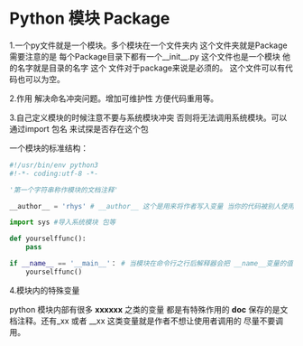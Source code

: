 # Python 模块 Package

1.一个py文件就是一个模块。多个模块在一个文件夹内 这个文件夹就是Package 需要注意的是 每个Package目录下都有一个__init__.py
这个文件也是一个模块 他的名字就是目录的名字 这个 文件对于package来说是必须的。 这个文件可以有代码也可以为空。

2.作用 解决命名冲突问题。增加可维护性 方便代码重用等。

3.自己定义模块的时候注意不要与系统模块冲突 否则将无法调用系统模块。可以通过import 包名 来试探是否存在这个包

一个模块的标准结构：  
```python
#!/usr/bin/env python3
#!-*- coding:utf-8 -*-

'第一个字符串称作模块的文档注释'

__author__ = 'rhys' # __author__ 这个是用来将作者写入变量 当你的代码被别人使用的时候 就可以知道代码的作者是谁了

import sys #导入系统模块 包等

def yourselffunc():
    pass

if __name__ == '__main__'： # 当模块在命令行之行后解释器会把 __name__变量的值会被设置成 __main__ 如果被其他模块导入则不会执行if内的代码。可以在这里写一些模块测试代码。
    yourselffunc()
```
4.模块内的特殊变量 

python 模块内部有很多 __xxxxxx__ 之类的变量 都是有特殊作用的 __doc__ 保存的是文档注释。还有_xx 或者 __xx 这类变量就是作者不想让使用者调用的 尽量不要调用。



